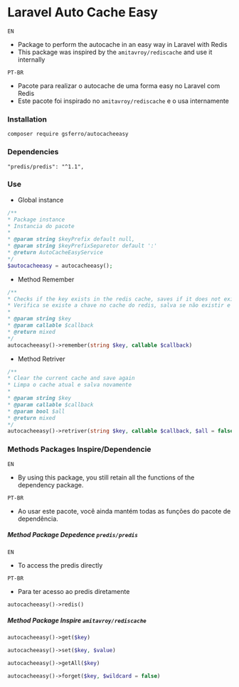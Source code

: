 # Laravel Auto Cache Easy
`EN`
- Package to perform the autocache in an easy way in Laravel with Redis
- This package was inspired by the `amitavroy/rediscache` and use it internally

`PT-BR`
- Pacote para realizar o autocache de uma forma easy no Laravel com Redis
- Este pacote foi inspirado no `amitavroy/rediscache` e o usa internamente

### Installation
```
composer require gsferro/autocacheeasy
```

### Dependencies
```
"predis/predis": "^1.1",
```

### Use
- Global instance
 ``` php
/**
* Package instance
* Instancia do pacote
*
* @param string $keyPrefix default null, 
* @param string $keyPrefixSeparetor default ':' 
* @return AutoCacheEasyService
*/
$autocacheeasy = autocacheeasy();
```

- Method Remember
``` php
/**
* Checks if the key exists in the redis cache, saves if it does not exist and returns the value
* Verifica se existe a chave no cache do redis, salva se não existir e devolve o valor
*
* @param string $key
* @param callable $callback
* @return mixed
*/
autocacheeasy()->remember(string $key, callable $callback)
```

- Method Retriver
``` php
/**
* Clear the current cache and save again
* Limpa o cache atual e salva novamente
*
* @param string $key
* @param callable $callback
* @param bool $all
* @return mixed
*/
autocacheeasy()->retriver(string $key, callable $callback, $all = false)
```

### Methods Packages Inspire/Dependencie

`EN`
- By using this package, you still retain all the functions of the dependency package.

`PT-BR`
- Ao usar este pacote, você ainda mantém todas as funções do pacote de dependência.

##### Method Package Depedence `predis/predis`
`EN`
- To access the predis directly

`PT-BR`
- Para ter acesso ao predis diretamente

``` php
autocacheeasy()->redis()
``` 
##### Method Package Inspire `amitavroy/rediscache`

``` php
autocacheeasy()->get($key) 

autocacheeasy()->set($key, $value) 

autocacheeasy()->getAll($key) 

autocacheeasy()->forget($key, $wildcard = false) 
``` 